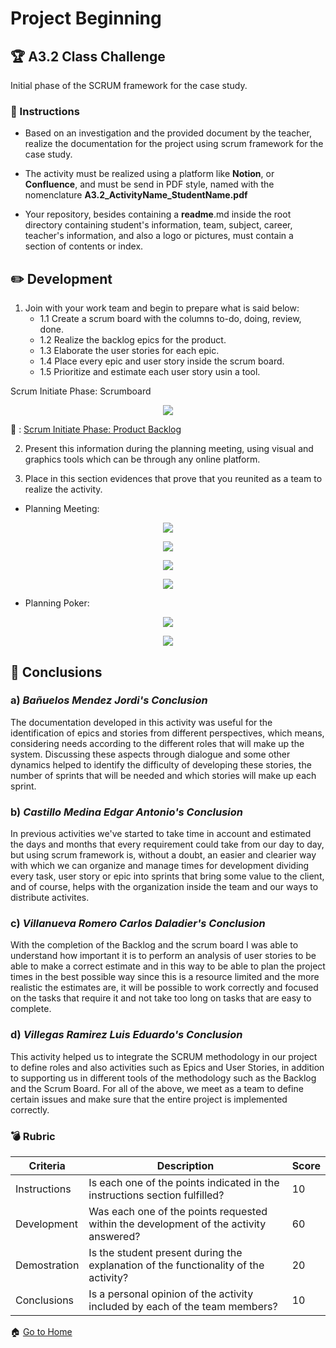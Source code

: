 # Project Beginning

## :trophy: A3.2 Class Challenge
Initial phase of the SCRUM framework for the case study.

### :blue_book: Instructions

* Based on an investigation and the provided document by the teacher, realize the documentation for the project using scrum framework for the case study.

* The activity must be realized using a platform like **Notion**, or **Confluence**, and must be send in PDF style, named with the nomenclature **A3.2_ActivityName_StudentName.pdf**

* Your repository, besides containing a **readme**.md inside the root directory containing student's information, team, subject, career, teacher's information, and also a logo or pictures, must contain a section of contents or index.

## :pencil2: Development

1. Join with your work team and begin to prepare what is said below:
    - 1.1 Create a scrum board with the columns to-do, doing, review, done.
    - 1.2 Realize the backlog epics for the product.
    - 1.3 Elaborate the user stories for each epic.
    - 1.4 Place every epic and user story inside the scrum board.
    - 1.5 Prioritize and estimate each user story usin a tool.

Scrum Initiate Phase: Scrumboard

<p align="center">
    <img src="https://raw.githubusercontent.com/edgarcastillo17/avscastillo/A3.2_Planning_Meeting/img/A3.2_Planning_Meeting/ScrumBoard.PNG">
</p>

:link: : [Scrum Initiate Phase: Product Backlog](https://github.com/edgarcastillo17/avscastillo/blob/main/pdf/A3.2_InitialPhase_Artifacts.pdf "Scrum Initiate Phase: Product Backlog")

2. Present this information during the planning meeting, using visual and graphics tools which can be through any online platform.

3. Place in this section evidences that prove that you reunited as a team to realize the activity.

- Planning Meeting:

<p align="center">
    <img src="https://raw.githubusercontent.com/edgarcastillo17/avscastillo/A3.2_Planning_Meeting/img/A3.2_Planning_Meeting/FirstEvidence.PNG">
</p>

<p align="center">
    <img src="https://raw.githubusercontent.com/edgarcastillo17/avscastillo/A3.2_Planning_Meeting/img/A3.2_Planning_Meeting/SecondEvidence.PNG">
</p>

<p align="center">
    <img src="https://raw.githubusercontent.com/edgarcastillo17/avscastillo/A3.2_Planning_Meeting/img/A3.2_Planning_Meeting/ThirdEvidence.PNG">
</p>

<p align="center">
    <img src="https://raw.githubusercontent.com/edgarcastillo17/avscastillo/A3.2_Planning_Meeting/img/A3.2_Planning_Meeting/SixthEvidence.PNG">
</p>

- Planning Poker:

<p align="center">
    <img src="https://raw.githubusercontent.com/edgarcastillo17/avscastillo/A3.2_Planning_Meeting/img/A3.2_Planning_Meeting/FourthEvidence.PNG">
</p>

<p align="center">
    <img src="https://raw.githubusercontent.com/edgarcastillo17/avscastillo/A3.2_Planning_Meeting/img/A3.2_Planning_Meeting/FifthEvidence.PNG">
</p>

## :paperclip: Conclusions

### a) *Bañuelos Mendez Jordi's Conclusion*

The documentation developed in this activity was useful for the identification of epics and stories from different perspectives, which means, considering needs according to the different roles that will make up the system. Discussing these aspects through dialogue and some other dynamics helped to identify the difficulty of developing these stories, the number of sprints that will be needed and which stories will make up each sprint.

### b) *Castillo Medina Edgar Antonio's Conclusion*

In previous activities we've started to take time in account and estimated the days and months that every requirement could take from our day to day, but using scrum framework is, without a doubt, an easier and clearier way with which we can organize and manage times for development dividing every task, user story or epic into sprints that bring some value to the client, and of course, helps with the organization inside the team and our ways to distribute activites.

### c) *Villanueva Romero Carlos Daladier's Conclusion*

With the completion of the Backlog and the scrum board I was able to understand how important it is to perform an analysis of user stories to be able to make a correct estimate and in this way to be able to plan the project times in the best possible way since this is a resource limited and the more realistic the estimates are, it will be possible to work correctly and focused on the tasks that require it and not take too long on tasks that are easy to complete.

### d) *Villegas Ramirez Luis Eduardo's Conclusion*

This activity helped us to integrate the SCRUM methodology in our project to define roles and also activities such as Epics and User Stories, in addition to supporting us in different tools of the methodology such as the Backlog and the Scrum Board. For all of the above, we meet as a team to define certain issues and make sure that the entire project is implemented correctly.

### :bomb: Rubric

| Criteria | Description | Score |
| ------------- | -------------------------------------------------------------------------------------------- | ------- |
| Instructions | Is each one of the points indicated in the instructions section fulfilled? | 10 |
| Development | Was each one of the points requested within the development of the activity answered? | 60 |
| Demostration | Is the student present during the explanation of the functionality of the activity? | 20 |
| Conclusions | Is a personal opinion of the activity included by each of the team members? | 10 |

:house: [Go to Home](https://github.com/edgarcastillo17/avscastillo "Github")
